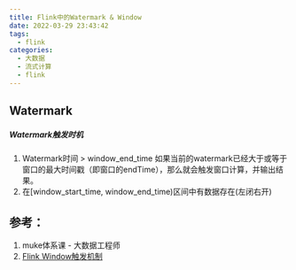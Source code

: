 ```yaml
---
title: Flink中的Watermark & Window
date: 2022-03-29 23:43:42  
tags:
  - flink
categories: 
  - 大数据 
  - 流式计算 
  - flink
---
```



<p></p>
<!-- more -->


##  Watermark

##### Watermark触发时机
1. Watermark时间 > window_end_time
   如果当前的watermark已经大于或等于窗口的最大时间戳（即窗口的endTime），那么就会触发窗口计算，并输出结果。
2. 在[window_start_time, window_end_time)区间中有数据存在(左闭右开)

## 参考：
1. muke体系课 - 大数据工程师
2. [Flink Window触发机制](https://www.jianshu.com/p/2a26a26d6599)




